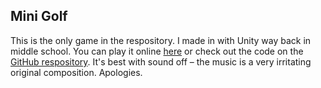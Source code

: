 ## Mini Golf
This is the only game in the respository. I made in with Unity way back in middle school. You can play it online [here](https://neilgabrielson.github.io/games/MiniGolf/) or check out the code on the [GitHub respository](https://github.com/neilgabrielson/games/). It's best with sound off – the music is a very irritating original composition. Apologies.
